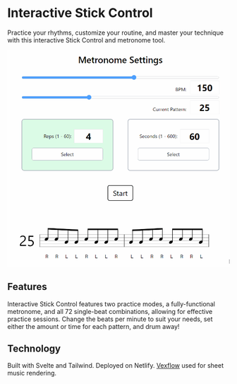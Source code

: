 # Interactive Stick Control

Practice your rhythms, customize your routine, and master your technique with this interactive Stick Control and metronome tool. 

<a target="_blank" href="https://stick-control.netlify.app/"><img src="src/stickcontrol.gif" alt="Stick Control preview" width=600 /></a>

## Features

Interactive Stick Control features two practice modes, a fully-functional metronome, and all 72 single-beat combinations, allowing for effective practice sessions. Change the beats per minute to suit your needs, set either the amount or time for each pattern, and drum away! 

## Technology

Built with Svelte and Tailwind. Deployed on Netlify. [Vexflow](https://github.com/0xfe/vexflow) used for sheet music rendering. 

